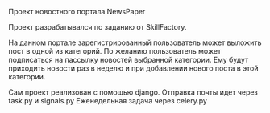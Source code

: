 Проект новостного портала NewsPaper 

Проект разрабатывался по заданию от SkillFactory.

На данном портале зарегистрированный пользователь может выложить пост в одной из категорий.
По желанию пользователь может подписаться на пассылку новостей выбранной категории. Ему будут приходить новости раз в неделю и при добавлении нового поста в этой категории.

Сам проект реализован с помощью django.
Отправка почты идет через task.py и signals.py
Еженедельная задача через celery.py

